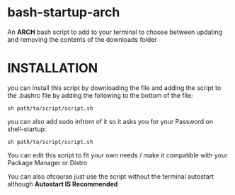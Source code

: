 # bash-startup-arch
An **ARCH** bash script to add to your terminal to choose between updating and removing the contents of the downloads folder

# INSTALLATION
you can install this script by downloading the file and adding the script to the .bashrc file by adding the following to the bottom of the file:

```
sh path/to/script/script.sh
```

you can also add sudo infront of it so it asks you for your Password on shell-startup:

```
sh path/to/script/script.sh
```

You can edit this script to fit your own needs / make it compatible with your Package Manager or Distro

You can also ofcourse just use the script without the terminal autostart although **Autostart IS Recommended**
